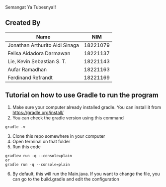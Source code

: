 Semangat Ya Tubesnya!!
## Created By
| Name  | NIM |
| ------------- | ------------- |
| Jonathan Arthurito Aldi Sinaga  |  18221079  |
| Felisa Aidadora Darmawan | 18221137  |
| Lie, Kevin Sebastian S. T.  |  18221143  |
| Aufar Ramadhan | 18221163  |
| Ferdinand Refrandt  |  18221169  |


## Tutorial on how to use Gradle to run the program

1. Make sure your computer already installed gradle. You can install it from https://gradle.org/install/
2. You can check the gradle version using this command
```
gradle -v
```
3. Clone this repo somewhere in your computer
4. Open terminal on that folder
5. Run this code
```
gradlew run -q --console=plain
or 
gradle run -q --console=plain
```
6. By default, this will run the Main.java. If you want to change the file, you can go to the build.gradle and edit the configuration

